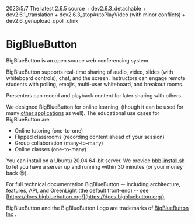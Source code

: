 2023/5/7 The latest 2.6.5 source + dev2.6.3_detachable + dev2.6.1_translation + dev2.6.3_stopAutoPlayVideo (with minor conflicts) + dev2.6_genupload_qpoll_qlink

BigBlueButton
=============
BigBlueButton is an open source web conferencing system.  

BigBlueButton supports real-time sharing of audio, video, slides (with whiteboard controls), chat, and the screen.  Instructors can engage remote students with polling, emojis, multi-user whiteboard, and breakout rooms.  

Presenters can record and playback content for later sharing with others.

We designed BigBlueButton for online learning, (though it can be used for many [other applications](https://www.c4isrnet.com/it-networks/2015/02/11/disa-to-replace-dco-with-new-collaboration-services-tool/) as well).  The educational use cases for BigBlueButton are

  * Online tutoring (one-to-one)
  * Flipped classrooms (recording content ahead of your session)
  * Group collaboration (many-to-many)
  * Online classes (one-to-many)

You can install on a Ubuntu 20.04 64-bit server. We provide [bbb-install.sh](https://github.com/bigbluebutton/bbb-install) to let you have a server up and running within 30 minutes (or your money back 😉).

For full technical documentation BigBlueButton -- including architecture, features, API, and GreenLight (the default front-end) -- see [https://docs.bigbluebutton.org/](https://docs.bigbluebutton.org/).

BigBlueButton and the BigBlueButton Logo are trademarks of [BigBlueButton Inc](https://bigbluebutton.org) .
